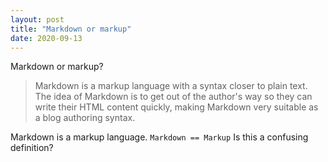 ```yaml
---
layout: post
title: "Markdown or markup"
date: 2020-09-13
---
```


Markdown or markup?

> Markdown is a markup language with a syntax closer to plain text. The idea of Markdown is to get out of the author's way so they can write their HTML content quickly, making Markdown very suitable as a blog authoring syntax.

Markdown is a markup language. `Markdown == Markup` Is this a confusing definition?
